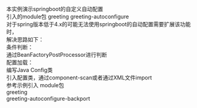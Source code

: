 本实例演示springboot的自定义自动配置<br/>
引入的module包 
greeting
greeting-autoconfigure <br/>
对于spring版本低于4.x的可能无法使用springboot的自动配置需要扩展该功能时，<br/>
解决思路如下：<br/>
条件判断：<br/>
    通过BeanFactoryPostProcessor进行判断<br/>
配置加载：<br/>
    编写Java Config类<br/>
    引入配置类，通过component-scan或者通过XML文件import<br/>
    参考示例引入 module包<br/>
  greeting<br/>
  greeting-autoconfigure-backport<br/>
